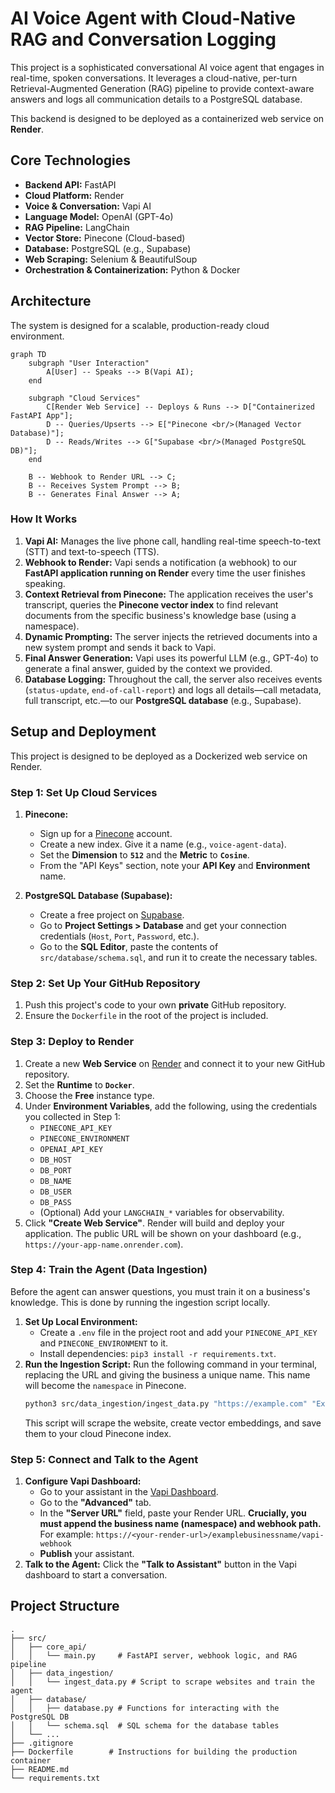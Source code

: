 # AI Voice Agent with Cloud-Native RAG and Conversation Logging

This project is a sophisticated conversational AI voice agent that engages in real-time, spoken conversations. It leverages a cloud-native, per-turn Retrieval-Augmented Generation (RAG) pipeline to provide context-aware answers and logs all communication details to a PostgreSQL database.

This backend is designed to be deployed as a containerized web service on **Render**.

## Core Technologies

*   **Backend API:** FastAPI
*   **Cloud Platform:** Render
*   **Voice & Conversation:** Vapi AI
*   **Language Model:** OpenAI (GPT-4o)
*   **RAG Pipeline:** LangChain
*   **Vector Store:** Pinecone (Cloud-based)
*   **Database:** PostgreSQL (e.g., Supabase)
*   **Web Scraping:** Selenium & BeautifulSoup
*   **Orchestration & Containerization:** Python & Docker

## Architecture

The system is designed for a scalable, production-ready cloud environment.

```mermaid
graph TD
    subgraph "User Interaction"
        A[User] -- Speaks --> B(Vapi AI);
    end

    subgraph "Cloud Services"
        C[Render Web Service] -- Deploys & Runs --> D["Containerized FastAPI App"];
        D -- Queries/Upserts --> E["Pinecone <br/>(Managed Vector Database)"];
        D -- Reads/Writes --> G["Supabase <br/>(Managed PostgreSQL DB)"];
    end

    B -- Webhook to Render URL --> C;
    B -- Receives System Prompt --> B;
    B -- Generates Final Answer --> A;
```

### How It Works

1.  **Vapi AI:** Manages the live phone call, handling real-time speech-to-text (STT) and text-to-speech (TTS).
2.  **Webhook to Render:** Vapi sends a notification (a webhook) to our **FastAPI application running on Render** every time the user finishes speaking.
3.  **Context Retrieval from Pinecone:** The application receives the user's transcript, queries the **Pinecone vector index** to find relevant documents from the specific business's knowledge base (using a namespace).
4.  **Dynamic Prompting:** The server injects the retrieved documents into a new system prompt and sends it back to Vapi.
5.  **Final Answer Generation:** Vapi uses its powerful LLM (e.g., GPT-4o) to generate a final answer, guided by the context we provided.
6.  **Database Logging:** Throughout the call, the server also receives events (`status-update`, `end-of-call-report`) and logs all details—call metadata, full transcript, etc.—to our **PostgreSQL database** (e.g., Supabase).

## Setup and Deployment

This project is designed to be deployed as a Dockerized web service on Render.

### Step 1: Set Up Cloud Services

1.  **Pinecone:**
    *   Sign up for a [Pinecone](https://www.pinecone.io/) account.
    *   Create a new index. Give it a name (e.g., `voice-agent-data`).
    *   Set the **Dimension** to **`512`** and the **Metric** to **`Cosine`**.
    *   From the "API Keys" section, note your **API Key** and **Environment** name.

2.  **PostgreSQL Database (Supabase):**
    *   Create a free project on [Supabase](https://supabase.com).
    *   Go to **Project Settings > Database** and get your connection credentials (`Host`, `Port`, `Password`, etc.).
    *   Go to the **SQL Editor**, paste the contents of `src/database/schema.sql`, and run it to create the necessary tables.

### Step 2: Set Up Your GitHub Repository

1.  Push this project's code to your own **private** GitHub repository.
2.  Ensure the `Dockerfile` in the root of the project is included.

### Step 3: Deploy to Render

1.  Create a new **Web Service** on [Render](https://render.com/) and connect it to your new GitHub repository.
2.  Set the **Runtime** to **`Docker`**.
3.  Choose the **Free** instance type.
4.  Under **Environment Variables**, add the following, using the credentials you collected in Step 1:
    *   `PINECONE_API_KEY`
    *   `PINECONE_ENVIRONMENT`
    *   `OPENAI_API_KEY`
    *   `DB_HOST`
    *   `DB_PORT`
    *   `DB_NAME`
    *   `DB_USER`
    *   `DB_PASS`
    *   (Optional) Add your `LANGCHAIN_*` variables for observability.
5.  Click **"Create Web Service"**. Render will build and deploy your application. The public URL will be shown on your dashboard (e.g., `https://your-app-name.onrender.com`).

### Step 4: Train the Agent (Data Ingestion)

Before the agent can answer questions, you must train it on a business's knowledge. This is done by running the ingestion script locally.

1.  **Set Up Local Environment:**
    *   Create a `.env` file in the project root and add your `PINECONE_API_KEY` and `PINECONE_ENVIRONMENT` to it.
    *   Install dependencies: `pip3 install -r requirements.txt`.
2.  **Run the Ingestion Script:** Run the following command in your terminal, replacing the URL and giving the business a unique name. This name will become the `namespace` in Pinecone.
    ```bash
    python3 src/data_ingestion/ingest_data.py "https://example.com" "Example Business Name"
    ```
    This script will scrape the website, create vector embeddings, and save them to your cloud Pinecone index.

### Step 5: Connect and Talk to the Agent

1.  **Configure Vapi Dashboard:**
    *   Go to your assistant in the [Vapi Dashboard](https://vapi.ai/dashboard).
    *   Go to the **"Advanced"** tab.
    *   In the **"Server URL"** field, paste your Render URL. **Crucially, you must append the business name (namespace) and webhook path.** For example:
        `https://<your-render-url>/examplebusinessname/vapi-webhook`
    *   **Publish** your assistant.
2.  **Talk to the Agent:**
    Click the **"Talk to Assistant"** button in the Vapi dashboard to start a conversation.

## Project Structure
```
.
├── src/
│   ├── core_api/
│   │   └── main.py     # FastAPI server, webhook logic, and RAG pipeline
│   ├── data_ingestion/
│   │   └── ingest_data.py # Script to scrape websites and train the agent
│   ├── database/
│   │   ├── database.py # Functions for interacting with the PostgreSQL DB
│   │   └── schema.sql  # SQL schema for the database tables
│   └── ...
├── .gitignore
├── Dockerfile        # Instructions for building the production container
├── README.md
└── requirements.txt
``` 